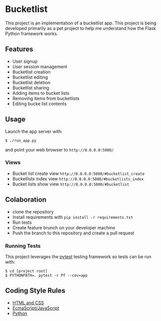 # Bucketlist
This project is an implementation of a bucketlist app. This project is
being developed primarily as a pet project to help me understand how the
Flask Python framework works.

## Features
- User signup
- User session management
- Bucketlist creation
- Bucketlist editing
- Bucketlist deletion
- Bucketlist sharing
- Adding items to bucket lists
- Removing items from bucketlists
- Editing bucke list contents

## Usage
Launch the app server with:

    $ ./run_app.py

and point your web browser to `http://0.0.0.0:5000/`
### Views
- Bucket list create view `http://0.0.0.0:5000/#bucketlist_create`
- Bucketlists index view `http://0.0.0.0:5000/#bucketlists_index`
- Bucket lists show view `http://0.0.0.0:5000/#bucketlist`

## Colaboration
- clone the repository
- Install requirements with `pip install -r requirements.txt`
- Run tests
- Create feature brunch on your developer machine
- Push the branch to this repository and create a pull request

### Running Tests
This project leverages the [pytest](https://docs.pytest.org/en/latest/contents.html)
testing framework so tests can be run with:

    $ cd [project root]
    $ PYTHONPATH=. pytest -r Pf --cov=app


## Coding Style Rules
- [HTML and CSS](http://codeguide.co/)
- [EcmaScript/JavaScript](https://github.com/airbnb/javascript)
- [Python](https://www.python.org/dev/peps/pep-0008/)
